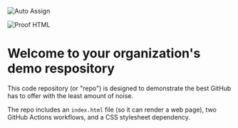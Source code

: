![Auto Assign](https://github.com/SharkdomOrg/demo-repository/actions/workflows/auto-assign.yml/badge.svg)

![Proof HTML](https://github.com/SharkdomOrg/demo-repository/actions/workflows/proof-html.yml/badge.svg)

# Welcome to your organization's demo respository
This code repository (or "repo") is designed to demonstrate the best GitHub has to offer with the least amount of noise.

The repo includes an `index.html` file (so it can render a web page), two GitHub Actions workflows, and a CSS stylesheet dependency.
